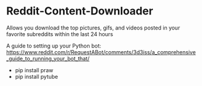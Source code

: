 # Reddit-Content-Downloader
Allows you download the top pictures, gifs, and videos posted in your favorite subreddits within the last 24 hours

A guide to setting up your Python bot:
https://www.reddit.com/r/RequestABot/comments/3d3iss/a_comprehensive_guide_to_running_your_bot_that/

- pip install praw
- pip install pytube
